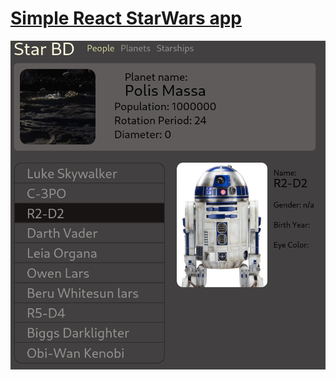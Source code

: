 # [Simple React StarWars app](https://oldsav.github.io/react-deploy-star-bd/)

![Screenshot](sw.png)
